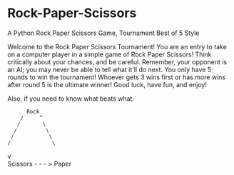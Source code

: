 # Rock-Paper-Scissors
A Python Rock Paper Scissors Game, Tournament Best of 5 Style

Welcome to the Rock Paper Scissors Tournament! You are an entry to take on a computer player in a simple game of Rock Paper Scissors!
Think critically about your chances, and be careful. Remember, your opponent is an AI; you may never be able to tell what it'll do next.
You only have 5 rounds to win the tournament! Whoever gets 3 wins first or has more wins after round 5 is the ultimate winner!
Good luck, have fun, and enjoy!

Also, if you need to know what beats what:
         
          Rock
        /     ^
       /       \
      /         \ 
     /           \ 
    /             \ 
   v               \
 Scissors - - - > Paper

